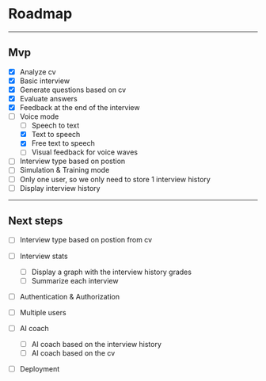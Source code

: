 # Roadmap
---
## Mvp
- [x] Analyze cv
- [x] Basic interview
- [x] Generate questions based on cv
- [x] Evaluate answers
- [x] Feedback at the end of the interview
- [ ] Voice mode
    - [ ] Speech to text
    - [x] Text to speech
    - [x] Free text to speech
    - [ ] Visual feedback for voice waves
- [ ] Interview type based on postion
- [ ] Simulation & Training mode
- [ ] Only one user, so we only need to store 1 interview history
- [ ] Display interview history
---
## Next steps
- [ ] Interview type based on postion from cv
- [ ] Interview stats
    - [ ] Display a graph with the interview history grades
    - [ ] Summarize each interview
- [ ] Authentication & Authorization
- [ ] Multiple users
- [ ] AI coach
    - [ ] AI coach based on the interview history
    - [ ] AI coach based on the cv
- [ ] Deployment

